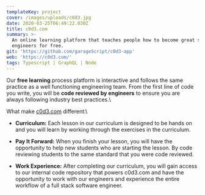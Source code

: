```yaml
---
templateKey: project
cover: /images/uploads/c0d3.jpg
date: 2020-03-25T06:49:22.030Z
title: c0d3.com
summary: >-
  An online learning platform that teaches people how to become great software
  engineers for free.
git: 'https://github.com/garageScript/c0d3-app'
web: 'https://c0d3.com/'
tags: Typescript | GraphQL | Node
---
```

Our **free learning** process platform is interactive and follows the same practice as a well functioning engineering team. From the first line of code you write, you will be **code reviewed by engineers** to ensure you are always following industry best practices.\

What make [c0d3.com](https://c0d3.com/) different:\

- **Curriculum:**
Each lesson in our curriculum is designed to be hands on and you will learn by working through the exercises in the curriculum. 

- **Pay It Forward:**
When you finish your lesson, you will have the opportunity to help new students who are starting the lesson. By code reviewing students to the same standard that you were code reviewed.

- **Work Experience:**
After completing our curriculum, you will gain access to our internal code repository that powers c0d3.com and have the opportunity to work with our engineers and experience the entire workflow of a full stack software engineer. 